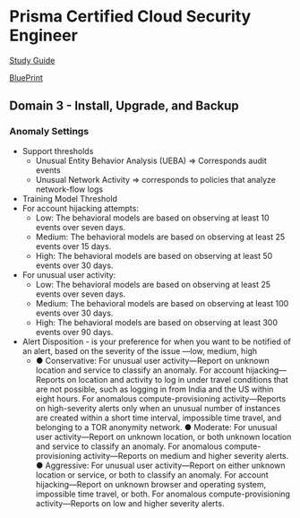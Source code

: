 # Prisma Certified Cloud Security Engineer

[Study Guide](https://www.paloaltonetworks.com/content/dam/pan/en_US/assets/pdf/datasheets/education/pccse-study-guide.pdf)

[BluePrint](https://www.paloaltonetworks.com/content/dam/pan/en_US/assets/pdf/datasheets/education/pccse-blueprint.pdf)


## Domain 3 - Install, Upgrade, and Backup

### Anomaly Settings

* Support thresholds 
  * Unusual Entity Behavior Analysis (UEBA) => Corresponds audit events
  * Unusual Network Activity => corresponds to policies that analyze network-flow logs
*  Training Model Threshold
  * For account hijacking attempts:
    * Low: The behavioral models are based on observing at least 10 events over seven
      days.
    * Medium: The behavioral models are based on observing at least 25 events over 15
      days.
    * High: The behavioral models are based on observing at least 50 events over 30 days.
  * For unusual user activity:
    * Low: The behavioral models are based on observing at least 25 events over seven
    days.
    * Medium: The behavioral models are based on observing at least 100 events over 30
    days.
    * High: The behavioral models are based on observing at least 300 events over 90 days.
* Alert Disposition - is your preference for when you want to be notified of an alert, based on
  the severity of the issue —low, medium, high
  * ● Conservative:
    For unusual user activity—Report on unknown location and service to classify an
    anomaly.
    For account hijacking—Reports on location and activity to log in under travel
    conditions that are not possible, such as logging in from India and the US within
    eight hours.
    For anomalous compute-provisioning activity—Reports on high-severity alerts only
    when an unusual number of instances are created within a short time interval,
    impossible time travel, and belonging to a TOR anonymity network.
    ● Moderate:
    For unusual user activity—Report on unknown location, or both unknown location
    and service to classify an anomaly.
    For anomalous compute-provisioning activity—Reports on medium and higher
    severity alerts.
    ● Aggressive:
    For unusual user activity—Report on either unknown location or service, or both to
    classify an anomaly.
    For account hijacking—Report on unknown browser and operating system,
    impossible time travel, or both.
    For anomalous compute-provisioning activity—Reports on low and higher severity
    alerts.